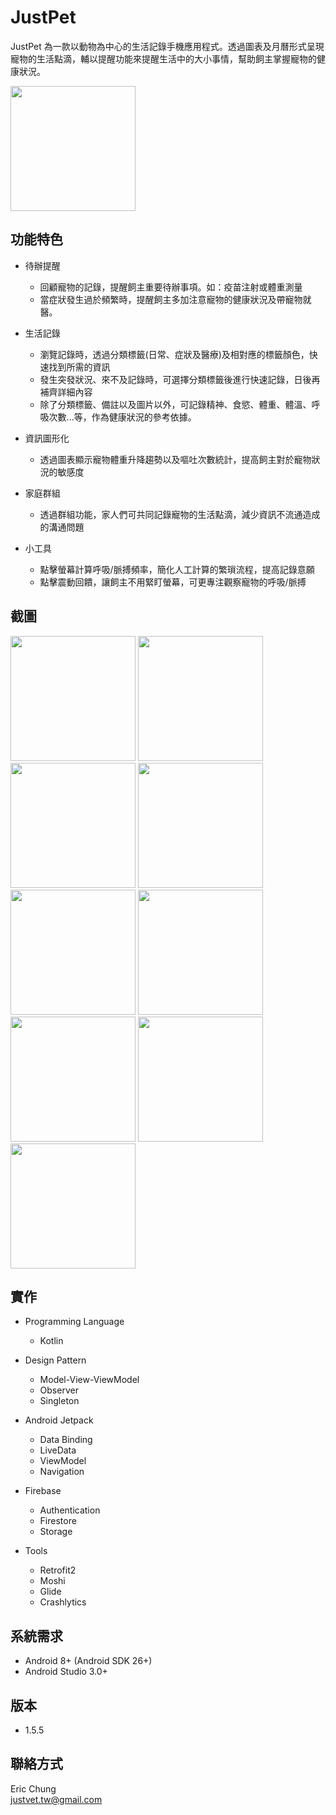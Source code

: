 # JustPet
JustPet 為一款以動物為中心的生活記錄手機應用程式。透過圖表及月曆形式呈現寵物的生活點滴，輔以提醒功能來提醒生活中的大小事情，幫助飼主掌握寵物的健康狀況。

[<img src="https://i.imgur.com/I58bWLd.png" width="200">](https://play.google.com/store/apps/details?id=com.taiwan.justvet.justpet)


## 功能特色
* 待辦提醒
    * 回顧寵物的記錄，提醒飼主重要待辦事項。如：疫苗注射或體重測量
    * 當症狀發生過於頻繁時，提醒飼主多加注意寵物的健康狀況及帶寵物就醫。

* 生活記錄
    * 瀏覽記錄時，透過分類標籤(日常、症狀及醫療)及相對應的標籤顏色，快速找到所需的資訊
    * 發生突發狀況、來不及記錄時，可選擇分類標籤後進行快速記錄，日後再補齊詳細內容
    * 除了分類標籤、備註以及圖片以外，可記錄精神、食慾、體重、體溫、呼吸次數...等，作為健康狀況的參考依據。

* 資訊圖形化
    * 透過圖表顯示寵物體重升降趨勢以及嘔吐次數統計，提高飼主對於寵物狀況的敏感度

* 家庭群組
    * 透過群組功能，家人們可共同記錄寵物的生活點滴，減少資訊不流通造成的溝通問題

* 小工具
    * 點擊螢幕計算呼吸/脈搏頻率，簡化人工計算的繁瑣流程，提高記錄意願
    * 點擊震動回饋，讓飼主不用緊盯螢幕，可更專注觀察寵物的呼吸/脈搏

## 截圖
<img src="https://i.imgur.com/ldODwqQ.png" width="200" > <img src="https://i.imgur.com/rGMlMfW.png" width="200" > <img src="https://i.imgur.com/nK3pYdQ.png" width="200" > <img src="https://i.imgur.com/hcDbPYN.png" width="200" > 
 <br /> <img src="https://i.imgur.com/BYGAwQR.png" width="200" > <img src="https://i.imgur.com/WzIk0io.png" width="200" > <img src="https://i.imgur.com/CRYtzuU.png" width="200" > <img src="https://i.imgur.com/FzRB3KI.png" width="200" >
 <br /> <img src="https://i.imgur.com/9AcofW6.png" width="200" > 
 
## 實作
* Programming Language
    * Kotlin

* Design Pattern
    * Model-View-ViewModel
    * Observer
    * Singleton

* Android Jetpack
    * Data Binding
    * LiveData
    * ViewModel
    * Navigation

* Firebase
    * Authentication
    * Firestore
    * Storage

* Tools
    * Retrofit2
    * Moshi
    * Glide
    * Crashlytics

## 系統需求
* Android 8+ (Android SDK 26+)
* Android Studio 3.0+

## 版本
* 1.5.5

## 聯絡方式
Eric Chung <br />
justvet.tw@gmail.com
